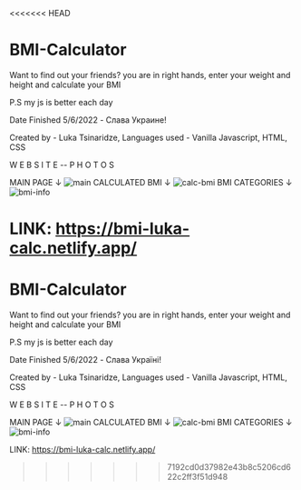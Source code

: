 <<<<<<< HEAD
# BMI-Calculator
Want to find out your friends? you are in right hands, enter your weight and height and calculate your BMI

P.S my js is better each day

Date Finished 5/6/2022 - Слава Украине!

Created by - Luka Tsinaridze, Languages used - Vanilla Javascript, HTML, CSS

W E B S I T E -- P H O T O S

MAIN PAGE ↓
![main](https://user-images.githubusercontent.com/100978682/167045159-b6cf8246-0d15-4216-bd1a-74ad1d441459.png)
CALCULATED BMI ↓
![calc-bmi](https://user-images.githubusercontent.com/100978682/167045173-00547d97-7ff1-4348-84ee-138a2dc66960.png)
BMI CATEGORIES ↓
![bmi-info](https://user-images.githubusercontent.com/100978682/167045189-cb4e01e6-d519-409c-b1ba-59b3f62a8b17.png)

LINK: https://bmi-luka-calc.netlify.app/
=======
# BMI-Calculator
Want to find out your friends? you are in right hands, enter your weight and height and calculate your BMI

P.S my js is better each day

Date Finished 5/6/2022 - Слава Україні!

Created by - Luka Tsinaridze, Languages used - Vanilla Javascript, HTML, CSS

W E B S I T E -- P H O T O S

MAIN PAGE ↓
![main](https://user-images.githubusercontent.com/100978682/167045159-b6cf8246-0d15-4216-bd1a-74ad1d441459.png)
CALCULATED BMI ↓
![calc-bmi](https://user-images.githubusercontent.com/100978682/167045173-00547d97-7ff1-4348-84ee-138a2dc66960.png)
BMI CATEGORIES ↓
![bmi-info](https://user-images.githubusercontent.com/100978682/167045189-cb4e01e6-d519-409c-b1ba-59b3f62a8b17.png)

LINK: https://bmi-luka-calc.netlify.app/
>>>>>>> 7192cd0d37982e43b8c5206cd622c2ff3f51d948
